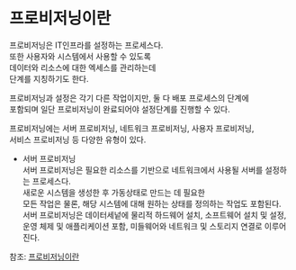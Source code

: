 # 프로비저닝이란  
프로비저닝은 IT인프라를 설정하는 프로세스다.  
또한 사용자와 시스템에서 사용할 수 있도록  
데이터와 리소스에 대한 엑세스를 관리하는데  
단계를 지칭하기도 한다.  


프로비저닝과 설정은 각기 다른 작업이지만, 둘 다 배포 프로세스의 단계에  
포함되며 일단 프로비저닝이 완료되어야 설정단계를 진행할 수 있다.  


프로비저닝에는 서버 프로비저닝, 네트워크 프로비저닝, 사용자 프로비저닝,  
서비스 프로비저닝 등 다양한 유형이 있다.  


- 서버 프로비저닝  
서버 프로비저닝은 필요한 리소스를 기반으로 네트워크에서 사용될 서버를 설정하는 프로세스다.  
새로운 시스템을 생성한 후 가동상태로 만드는 데 필요한  
모든 작업은 물론, 해당 시스템에 대해 원하는 상태를 정의하는 작업도 포함된다.  
서버 프로비저닝은 데이터세넡에 물리적 하드웨어 설치, 소프트웨어 설치 및 설정,  
운영 체제 및 애플리케이션 포함, 미들웨어와 네트워크 및 스토리지 연결로 이루어진다.  

참조: [프로비저닝이란](https://www.redhat.com/ko/topics/automation/what-is-provisioning)